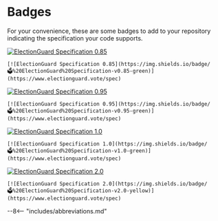 # Badges

For your convenience, these are some badges to add to your repository indicating the specification your code supports.

[![ElectionGuard Specification 0.85][badge-0.85]][spec]
```
[![ElectionGuard Specification 0.85](https://img.shields.io/badge/🗳%20ElectionGuard%20Specification-v0.85-green)](https://www.electionguard.vote/spec)
```

[![ElectionGuard Specification 0.95][badge-0.95]][spec]
```
[![ElectionGuard Specification 0.95](https://img.shields.io/badge/🗳%20ElectionGuard%20Specification-v0.95-green)](https://www.electionguard.vote/spec)
```

[![ElectionGuard Specification 1.0][badge-1.0]][spec]
```
[![ElectionGuard Specification 1.0](https://img.shields.io/badge/🗳%20ElectionGuard%20Specification-v1.0-green)](https://www.electionguard.vote/spec)
```

[![ElectionGuard Specification 2.0][badge-2.0]][spec]
```
[![ElectionGuard Specification 2.0](https://img.shields.io/badge/🗳%20ElectionGuard%20Specification-v2.0-yellow)](https://www.electionguard.vote/spec)
```

<!-- Links -->
[spec]: https://www.electionguard.vote/spec
[badge-0.85]: https://img.shields.io/badge/🗳%20ElectionGuard%20Specification-v0.85-green
[badge-0.95]: https://img.shields.io/badge/🗳%20ElectionGuard%20Specification-v0.95-green
[badge-1.0]: https://img.shields.io/badge/🗳%20ElectionGuard%20Specification-v1.0-green
[badge-2.0]: https://img.shields.io/badge/🗳%20ElectionGuard%20Specification-v2.0-yellow

--8<-- "includes/abbreviations.md"